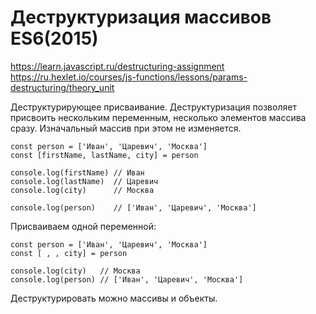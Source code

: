 # Деструктуризация массивов ES6(2015)
https://learn.javascript.ru/destructuring-assignment  
https://ru.hexlet.io/courses/js-functions/lessons/params-destructuring/theory_unit  

Деструктурирующее присваивание. Деструктуризация позволяет присвоить нескольким переменным, несколько элементов массива сразу. Изначальный массив при этом не изменяется.

    const person = ['Иван', 'Царевич', 'Москва']
    const [firstName, lastName, city] = person

    console.log(firstName) // Иван
    console.log(lastName)  // Царевич
    console.log(city)      // Москва

    console.log(person)    // ['Иван', 'Царевич', 'Москва']

Присваиваем одной переменной:

    const person = ['Иван', 'Царевич', 'Москва']
    const [ , , city] = person

    console.log(city)   // Москва
    console.log(person) // ['Иван', 'Царевич', 'Москва']

Деструктурировать можно массивы и объекты.

